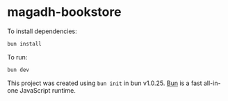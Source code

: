 # magadh-bookstore

To install dependencies:

```bash
bun install
```

To run:

```bash
bun dev
```

This project was created using `bun init` in bun v1.0.25. [Bun](https://bun.sh) is a fast all-in-one JavaScript runtime.
